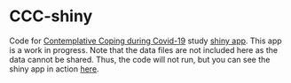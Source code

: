 # CCC-shiny

Code for [Contemplative Coping during Covid-19](https://contemplative-coping-covid-19.org/) study [shiny app](http://a9jbam-jen-pokorny.shinyapps.io/ccc_data_app). This app is a work in progress.
Note that the data files are not included here as the data cannot be shared. Thus, the code will not run, but you can see the shiny app in action [here](http://a9jbam-jen-pokorny.shinyapps.io/ccc_data_app).
